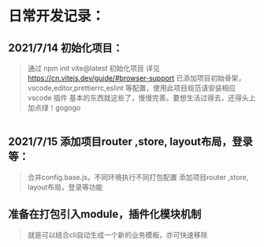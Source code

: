 # 日常开发记录：

## 2021/7/14 初始化项目：

> 通过 npm init vite@latest 初始化项目
> 详见 https://cn.vitejs.dev/guide/#browser-support
> 已添加项目初始骨架，vscode,editor,prettierrc,eslint 等配置，使用此项目规范请安装相应 vscode 插件
> 基本的东西就这些了，慢慢完善。要想生活过得去，还得头上加点绿！gogogo

```

```
## 2021/7/15 添加项目router ,store, layout布局，登录等：

> 合并config.base.js，不同环境执行不同打包配置
> 添加项目router ,store, layout布局，登录等功能

## 准备在打包引入module，插件化模块机制

> 就是可以结合cli自动生成一个新的业务模板，亦可快速移除

